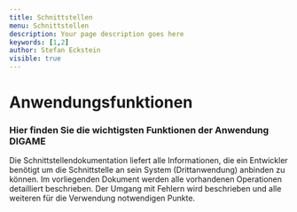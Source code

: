 ```yaml
---
title: Schnittstellen
menu: Schnittstellen
description: Your page description goes here
keywords: [1,2]
author: Stefan Eckstein
visible: true
---
```


# Anwendungsfunktionen

### Hier finden Sie die wichtigsten Funktionen der Anwendung DIGAME

Die Schnittstellendokumentation liefert alle Informationen, die ein Entwickler benötigt um die Schnittstelle an sein System (Drittanwendung) anbinden zu können. Im vorliegenden Dokument werden alle vorhandenen Operationen detailliert beschrieben. Der Umgang mit Fehlern wird beschrieben und alle weiteren für die Verwendung notwendigen Punkte.



